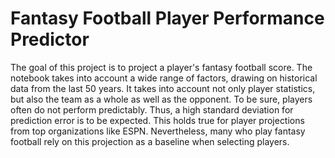 # Fantasy Football Player Performance Predictor

The goal of this project is to project a player's fantasy football score. The notebook takes into account a wide range of factors, drawing on historical data from the last 50 years. It takes into account not only player statistics, but also the team as a whole as well as the opponent. To be sure, players often do not perform predictably. Thus, a high standard deviation for prediction error is to be expected. This holds true for player projections from top organizations like ESPN. Nevertheless, many who play fantasy football rely on this projection as a baseline when selecting players. 
